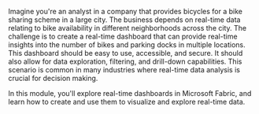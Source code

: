 Imagine you're an analyst in a company that provides bicycles for a bike sharing scheme in a large city. The business depends on real-time data relating to bike availability in different neighborhoods across the city. The challenge is to create a real-time dashboard that can provide real-time insights into the number of bikes and parking docks in multiple locations. This dashboard should be easy to use, accessible, and secure. It should also allow for data exploration, filtering, and drill-down capabilities. This scenario is common in many industries where real-time data analysis is crucial for decision making.

In this module, you'll explore real-time dashboards in Microsoft Fabric, and learn how to create and use them to visualize and explore real-time data.

